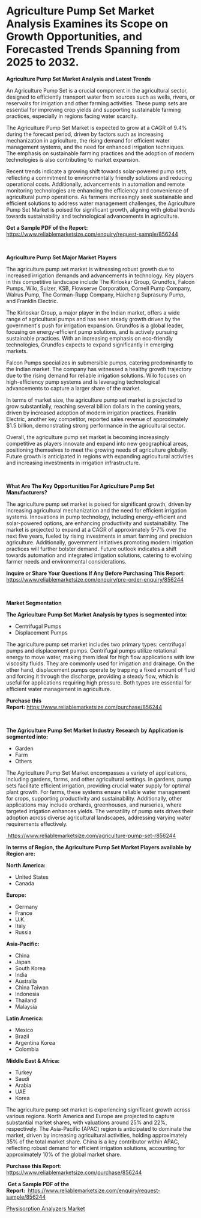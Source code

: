 <p><h1>Agriculture Pump Set Market Analysis Examines its Scope on Growth Opportunities, and Forecasted Trends Spanning from 2025 to 2032.</h1></p><p><strong>Agriculture Pump Set Market Analysis and Latest Trends</strong></p>
<p><p>An Agriculture Pump Set is a crucial component in the agricultural sector, designed to efficiently transport water from sources such as wells, rivers, or reservoirs for irrigation and other farming activities. These pump sets are essential for improving crop yields and supporting sustainable farming practices, especially in regions facing water scarcity.</p><p>The Agriculture Pump Set Market is expected to grow at a CAGR of 9.4% during the forecast period, driven by factors such as increasing mechanization in agriculture, the rising demand for efficient water management systems, and the need for enhanced irrigation techniques. The emphasis on sustainable farming practices and the adoption of modern technologies is also contributing to market expansion.</p><p>Recent trends indicate a growing shift towards solar-powered pump sets, reflecting a commitment to environmentally friendly solutions and reducing operational costs. Additionally, advancements in automation and remote monitoring technologies are enhancing the efficiency and convenience of agricultural pump operations. As farmers increasingly seek sustainable and efficient solutions to address water management challenges, the Agriculture Pump Set Market is poised for significant growth, aligning with global trends towards sustainability and technological advancements in agriculture.</p></p>
<p><strong>Get a Sample PDF of the Report:&nbsp;</strong> <a href="https://www.reliablemarketsize.com/enquiry/request-sample/856244?utm_campaign=2780&utm_medium=2&utm_source=Github&utm_content=ia&utm_term=28022025&utm_id=agriculture-pump-set">https://www.reliablemarketsize.com/enquiry/request-sample/856244</a></p>
<p>&nbsp;</p>
<p><strong>Agriculture Pump Set Major Market Players</strong></p>
<p><p>The agriculture pump set market is witnessing robust growth due to increased irrigation demands and advancements in technology. Key players in this competitive landscape include The Kirloskar Group, Grundfos, Falcon Pumps, Wilo, Sulzer, KSB, Flowserve Corporation, Cornell Pump Company, Walrus Pump, The Gorman-Rupp Company, Haicheng Suprasuny Pump, and Franklin Electric.</p><p>The Kirloskar Group, a major player in the Indian market, offers a wide range of agricultural pumps and has seen steady growth driven by the government's push for irrigation expansion. Grundfos is a global leader, focusing on energy-efficient pump solutions, and is actively pursuing sustainable practices. With an increasing emphasis on eco-friendly technologies, Grundfos expects to expand significantly in emerging markets.</p><p>Falcon Pumps specializes in submersible pumps, catering predominantly to the Indian market. The company has witnessed a healthy growth trajectory due to the rising demand for reliable irrigation solutions. Wilo focuses on high-efficiency pump systems and is leveraging technological advancements to capture a larger share of the market.</p><p>In terms of market size, the agriculture pump set market is projected to grow substantially, reaching several billion dollars in the coming years, driven by increased adoption of modern irrigation practices. Franklin Electric, another key competitor, reported sales revenue of approximately $1.5 billion, demonstrating strong performance in the agricultural sector.</p><p>Overall, the agriculture pump set market is becoming increasingly competitive as players innovate and expand into new geographical areas, positioning themselves to meet the growing needs of agriculture globally. Future growth is anticipated in regions with expanding agricultural activities and increasing investments in irrigation infrastructure.</p></p>
<p>&nbsp;</p>
<p><strong>What Are The Key Opportunities For Agriculture Pump Set Manufacturers?</strong></p>
<p><p>The agriculture pump set market is poised for significant growth, driven by increasing agricultural mechanization and the need for efficient irrigation systems. Innovations in pump technology, including energy-efficient and solar-powered options, are enhancing productivity and sustainability. The market is projected to expand at a CAGR of approximately 5-7% over the next five years, fueled by rising investments in smart farming and precision agriculture. Additionally, government initiatives promoting modern irrigation practices will further bolster demand. Future outlook indicates a shift towards automation and integrated irrigation solutions, catering to evolving farmer needs and environmental considerations.</p></p>
<p><strong>Inquire or Share Your Questions If Any Before Purchasing This Report:</strong> <a href="https://www.reliablemarketsize.com/enquiry/pre-order-enquiry/856244?utm_campaign=2780&utm_medium=2&utm_source=Github&utm_content=ia&utm_term=28022025&utm_id=agriculture-pump-set">https://www.reliablemarketsize.com/enquiry/pre-order-enquiry/856244</a></p>
<p>&nbsp;</p>
<p><strong>Market Segmentation</strong></p>
<p><strong>The Agriculture Pump Set Market Analysis by types is segmented into:</strong></p>
<p><ul><li>Centrifugal Pumps</li><li>Displacement Pumps</li></ul></p>
<p><p>The agriculture pump set market includes two primary types: centrifugal pumps and displacement pumps. Centrifugal pumps utilize rotational energy to move water, making them ideal for high flow applications with low viscosity fluids. They are commonly used for irrigation and drainage. On the other hand, displacement pumps operate by trapping a fixed amount of fluid and forcing it through the discharge, providing a steady flow, which is useful for applications requiring high pressure. Both types are essential for efficient water management in agriculture.</p></p>
<p><strong>Purchase this Report:&nbsp;</strong><a href="https://www.reliablemarketsize.com/purchase/856244?utm_campaign=2780&utm_medium=2&utm_source=Github&utm_content=ia&utm_term=28022025&utm_id=agriculture-pump-set">https://www.reliablemarketsize.com/purchase/856244</a></p>
<p>&nbsp;</p>
<p><strong>The Agriculture Pump Set Market Industry Research by Application is segmented into:</strong></p>
<p><ul><li>Garden</li><li>Farm</li><li>Others</li></ul></p>
<p><p>The Agriculture Pump Set Market encompasses a variety of applications, including gardens, farms, and other agricultural settings. In gardens, pump sets facilitate efficient irrigation, providing crucial water supply for optimal plant growth. For farms, these systems ensure reliable water management for crops, supporting productivity and sustainability. Additionally, other applications may include orchards, greenhouses, and nurseries, where targeted irrigation enhances yields. The versatility of pump sets drives their adoption across diverse agricultural landscapes, addressing varying water requirements effectively.</p></p>
<p><a href="https://www.reliablemarketsize.com/agriculture-pump-set-r856244?utm_campaign=2780&utm_medium=2&utm_source=Github&utm_content=ia&utm_term=28022025&utm_id=agriculture-pump-set">&nbsp;https://www.reliablemarketsize.com/agriculture-pump-set-r856244</a></p>
<p><strong>In terms of Region, the Agriculture Pump Set Market Players available by Region are:</strong></p>
<p>
    <p> <strong> North America: </strong>
        <ul>
            <li>United States</li>
            <li>Canada</li>
        </ul>
        </p> 
    <p> <strong> Europe: </strong>
        <ul>
            <li>Germany</li>
            <li>France</li>
            <li>U.K.</li>
            <li>Italy</li>
            <li>Russia</li>
        </ul>
        </p> 
    <p> <strong> Asia-Pacific: </strong>
        <ul>
            <li>China</li>
            <li>Japan</li>
            <li>South Korea</li>
            <li>India</li>
            <li>Australia</li>
            <li>China Taiwan</li>
            <li>Indonesia</li>
            <li>Thailand</li>
            <li>Malaysia</li>
        </ul>
        </p> 
    <p> <strong> Latin America: </strong>
        <ul>
            <li>Mexico</li>
            <li>Brazil</li>
            <li>Argentina Korea</li>
            <li>Colombia</li>
        </ul>
        </p> 
    <p> <strong> Middle East & Africa: </strong>
        <ul>
            <li>Turkey</li>
            <li>Saudi</li>
            <li>Arabia</li>
            <li>UAE</li>
            <li>Korea</li>
        </ul>
    </p>
    </p>
<p><p>The agriculture pump set market is experiencing significant growth across various regions. North America and Europe are projected to capture substantial market shares, with valuations around 25% and 22%, respectively. The Asia-Pacific (APAC) region is anticipated to dominate the market, driven by increasing agricultural activities, holding approximately 35% of the total market share. China is a key contributor within APAC, reflecting robust demand for efficient irrigation solutions, accounting for approximately 10% of the global market share.</p></p>
<p><strong>Purchase this Report: </strong><a href="https://www.reliablemarketsize.com/purchase/856244?utm_campaign=2780&utm_medium=2&utm_source=Github&utm_content=ia&utm_term=28022025&utm_id=agriculture-pump-set">https://www.reliablemarketsize.com/purchase/856244</a></p>
<p>&nbsp;<strong>Get a Sample PDF of the Report:&nbsp;&nbsp;</strong><a href="https://www.reliablemarketsize.com/enquiry/request-sample/856244?utm_campaign=2780&utm_medium=2&utm_source=Github&utm_content=ia&utm_term=28022025&utm_id=agriculture-pump-set">https://www.reliablemarketsize.com/enquiry/request-sample/856244</a></p>
<p><strong></strong></p>
<p><p><a href="https://github.com/vaduzunny/Market-Research-Report-List-1/blob/main/physisorption-analyzers-market.md?utm_campaign=2780&utm_medium=2&utm_source=Github&utm_content=ia&utm_term=28022025&utm_id=agriculture-pump-set">Physisorption Analyzers Market</a></p></p>